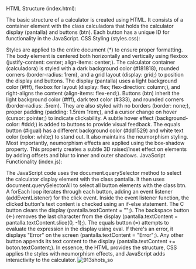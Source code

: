 HTML Structure (index.html):

The basic structure of a calculator is created using HTML.
It consists of a container element with the class calculadora that holds the calculator display (pantalla) and buttons (btn).
Each button has a unique ID for functionality in the JavaScript.
CSS Styling (styles.css):

Styles are applied to the entire document (*) to ensure proper formatting.
The body element is centered both horizontally and vertically using flexbox (justify-content: center; align-items: center;).
The calculator container (calculadora) is styled with a dark background color (#181818), rounded corners (border-radius: 1rem), and a grid layout (display: grid;) to position the display and buttons.
The display (pantalla) uses a light background color (#fff), flexbox for layout (display: flex; flex-direction: column;), and right-aligns the content (align-items: flex-end;).
Buttons (btn) inherit the light background color (#fff), dark text color (#333), and rounded corners (border-radius: .5rem). They are also styled with no borders (border: none;), proper padding (padding: 1.5rem 1rem;), and a cursor change on hover (cursor: pointer;) to indicate clickability.
A subtle hover effect (background-color: #ddd;) is added to buttons to provide visual feedback.
The equals button (#igual) has a different background color (#dd1529) and white text color (color: white;) to stand out. It also maintains the neumorphism styling.
Most importantly, neumorphism effects are applied using the box-shadow property. This property creates a subtle 3D raised/inset effect on elements by adding offsets and blur to inner and outer shadows.
JavaScript Functionality (index.js):

The JavaScript code uses the document.querySelector method to select the calculator display element with the class pantalla.
It then uses document.querySelectorAll to select all button elements with the class btn.
A forEach loop iterates through each button, adding an event listener (addEventListener) for the click event.
Inside the event listener function, the clicked button's text content is checked using an if-else statement.
The C button clears the display (pantalla.textContent = "";).
The backspace button (←) removes the last character from the display (pantalla.textContent = pantalla.textContent.slice(0, -1);).
The equals button (=) attempts to evaluate the expression in the display using eval. If there's an error, it displays "Error" on the screen (pantalla.textContent = "Error";).
Any other button appends its text content to the display (pantalla.textContent += boton.textContent;).
In essence, the HTML provides the structure, CSS applies the styles with neumorphism effects, and JavaScript adds interactivity to the calculator.
![913shots_so](https://github.com/richardgarciaordaz/Calculator/assets/64115217/37504f18-f5e2-45b5-babc-9a4da16bd265)
